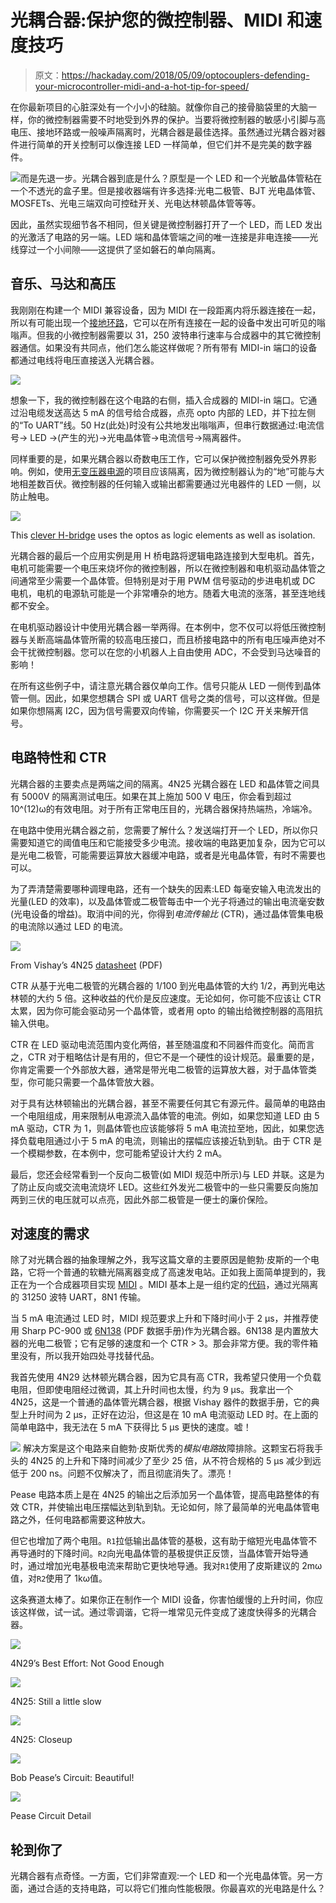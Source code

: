 # 光耦合器:保护您的微控制器、MIDI 和速度技巧

> 原文：<https://hackaday.com/2018/05/09/optocouplers-defending-your-microcontroller-midi-and-a-hot-tip-for-speed/>

在你最新项目的心脏深处有一个小小的硅脑。就像你自己的接骨脑袋里的大脑一样，你的微控制器需要不时地受到外界的保护。当要将微控制器的敏感小引脚与高电压、接地环路或一般噪声隔离时，光耦合器是最佳选择。虽然通过光耦合器对器件进行简单的开关控制可以像连接 LED 一样简单，但它们并不是完美的数字器件。

![](img/6f388f347f8f79e8372458ea77c9a300.png)而是先退一步。光耦合器到底是什么？原型是一个 LED 和一个光敏晶体管粘在一个不透光的盒子里。但是接收器端有许多选择:光电二极管、BJT 光电晶体管、MOSFETs、光电三端双向可控硅开关、光电达林顿晶体管等等。

因此，虽然实现细节各不相同，但关键是微控制器打开了一个 LED，而 LED 发出的光激活了电路的另一端。LED 端和晶体管端之间的唯一连接是非电连接——光线穿过一个小间隙——这提供了坚如磐石的单向隔离。

## 音乐、马达和高压

我刚刚在构建一个 MIDI 兼容设备，因为 MIDI 在一段距离内将乐器连接在一起，所以有可能出现一个[接地环路](https://hackaday.com/2017/03/09/wtf-are-ground-loops/)，它可以在所有连接在一起的设备中发出可听见的嗡嗡声。但我的小微控制器需要以 31，250 波特串行速率与合成器中的其它微控制器通信。如果没有共同点，他们怎么能这样做呢？所有带有 MIDI-in 端口的设备都通过电线将电压直接送入光耦合器。

[![](img/a403ad369de0bc744e0cc76e3fecf000.png)](https://hackaday.com/wp-content/uploads/2018/05/physical_layer-circuit.jpg)

想象一下，我的微控制器在这个电路的右侧，插入合成器的 MIDI-in 端口。它通过沿电缆发送高达 5 mA 的信号给合成器，点亮 opto 内部的 LED，并下拉左侧的“To UART”线。50 Hz(此处)时没有公共地发出嗡嗡声，但串行数据通过:电流信号→ LED →(产生的光)→光电晶体管→电流信号→隔离器件。

同样重要的是，如果光耦合器以奇数电压工作，它可以保护微控制器免受外界影响。例如，使用[无变压器电源](https://hackaday.com/2017/04/04/the-shocking-truth-about-transformerless-power-supplies/)的项目应该隔离，因为微控制器认为的“地”可能与大地相差数百伏。微控制器的任何输入或输出都需要通过光电器件的 LED 一侧，以防止触电。

[![](img/3a8f9974a0f7ba2c54cfb77c0dafee97.png)](https://hackaday.com/wp-content/uploads/2018/05/bjt-schematic.jpg)

This [clever H-bridge](http://mcmanis.com/chuck/Robotics/tutorial/h-bridge/bjt-circuit.html) uses the optos as logic elements as well as isolation.

光耦合器的最后一个应用实例是用 H 桥电路将逻辑电路连接到大型电机。首先，电机可能需要一个电压来烧坏你的微控制器，所以在微控制器和电机驱动晶体管之间通常至少需要一个晶体管。但特别是对于用 PWM 信号驱动的步进电机或 DC 电机，电机的电源轨可能是一个非常嘈杂的地方。随着大电流的涨落，甚至连地线都不安全。

在电机驱动器设计中使用光耦合器一举两得。在本例中，您不仅可以将低压微控制器与关断高端晶体管所需的较高电压接口，而且桥接电路中的所有电压噪声绝对不会干扰微控制器。您可以在您的小机器人上自由使用 ADC，不会受到马达噪音的影响！

在所有这些例子中，请注意光耦合器仅单向工作。信号只能从 LED 一侧传到晶体管一侧。因此，如果您想耦合 SPI 或 UART 信号之类的信号，可以这样做。但是如果你想隔离 I2C，因为信号需要双向传输，你需要买一个 I2C 开关来解开信号。

## 电路特性和 CTR

光耦合器的主要卖点是两端之间的隔离。4N25 光耦合器在 LED 和晶体管之间具有 5000V 的隔离测试电压。如果在其上施加 500 V 电压，你会看到超过 10^(12)ω的有效电阻。对于所有正常电压目的，光耦合器保持热端热，冷端冷。

在电路中使用光耦合器之前，您需要了解什么？发送端打开一个 LED，所以你只需要知道它的阈值电压和它能接受多少电流。接收端的电路更加复杂，因为它可以是光电二极管，可能需要运算放大器缓冲电路，或者是光电晶体管，有时不需要也可以。

为了弄清楚需要哪种调理电路，还有一个缺失的因素:LED 每毫安输入电流发出的光量(LED 的效率)，以及晶体管或二极管每击中一个光子将通过的输出电流毫安数(光电设备的增益)。取消中间的光，你得到*电流传输比* (CTR)，通过晶体管集电极的电流除以通过 LED 的电流。

![](img/dad41daef02d8d4d148dfa9bcf652e2d.png)

From Vishay’s 4N25 [datasheet](https://www.vishay.com/docs/83725/4n25.pdf) (PDF)

CTR 从基于光电二极管的光耦合器的 1/100 到光电晶体管的大约 1/2，再到光电达林顿的大约 5 倍。这种收益的代价是反应速度。无论如何，你可能不应该让 CTR 太累，因为你可能会驱动另一个晶体管，或者用 opto 的输出给微控制器的高阻抗输入供电。

CTR 在 LED 驱动电流范围内变化两倍，甚至随温度和不同器件而变化。简而言之，CTR 对于粗略估计是有用的，但它不是一个硬性的设计规范。最重要的是，你肯定需要一个外部放大器，通常是带光电二极管的运算放大器，对于晶体管类型，你可能只需要一个晶体管放大器。

对于具有达林顿输出的光耦合器，甚至不需要任何其它有源元件。最简单的电路由一个电阻组成，用来限制从电源流入晶体管的电流。例如，如果您知道 LED 由 5 mA 驱动，CTR 为 1，则晶体管也应该能够将 5 mA 电流拉至地，因此，如果您选择负载电阻通过小于 5 mA 的电流，则输出的摆幅应该接近轨到轨。由于 CTR 是一个模糊参数，在本例中，您可能希望设计大约 2 mA。

最后，您还会经常看到一个反向二极管(如 MIDI 规范中所示)与 LED 并联。这是为了防止反向或交流电流烧坏 LED。这些红外发光二极管中的一些只需要反向施加两到三伏的电压就可以点亮，因此外部二极管是一便士的廉价保险。

## 对速度的需求

除了对光耦合器的抽象理解之外，我写这篇文章的主要原因是鲍勃·皮斯的一个电路，它将一个普通的软糖光隔离器变成了高速发电站。正如我上面简单提到的，我正在为一个合成器项目实现 [MIDI](https://en.wikipedia.org/wiki/MIDI) 。MIDI 基本上是一组约定的[代码](https://mitxela.com/other/midi_spec)，通过光隔离的 31250 波特 UART，8N1 传输。

当 5 mA 电流通过 LED 时，MIDI 规范要求上升和下降时间小于 2 μs，并推荐使用 Sharp PC-900 或 [6N138](https://www.vishay.com/docs/83605/6n138.pdf) (PDF 数据手册)作为光耦合器。6N138 是内置放大器的光电二极管；它有足够的速度和一个 CTR > 3。那会非常方便。我的零件箱里没有，所以我开始四处寻找替代品。

我首先使用 4N29 达林顿光耦合器，因为它具有高 CTR，我希望只使用一个负载电阻，但即使电阻经过微调，其上升时间也太慢，约为 9 μs。我拿出一个 4N25，这是一个普通的晶体管光耦合器，根据 Vishay 器件的数据手册，它的典型上升时间为 2 μs，正好在边沿，但这是在 10 mA 电流驱动 LED 时。在上面的简单电路中，我无法在 5 mA 下获得比 5 μs 更快的速度。嘘！

[![](img/f987786713f8c54595e13366be4f23b2.png)](https://hackaday.com/wp-content/uploads/2018/05/pease_circuit-rethemed.jpg) 解决方案是这个电路来自鲍勃·皮斯优秀的*模拟电路*故障排除。这颗宝石将我手头的 4N25 的上升和下降时间减少了至少 25 倍，从不符合规格的 5 μs 减少到远低于 200 ns。问题不仅解决了，而且彻底消失了。漂亮！

Pease 电路本质上是在 4N25 的输出之后添加另一个晶体管，提高电路整体的有效 CTR，并使输出电压摆幅达到轨到轨。无论如何，除了最简单的光电晶体管电路之外，任何电路都需要这种放大。

但它也增加了两个电阻。`R1`拉低输出晶体管的基极，这有助于缩短光电晶体管不再导通时的下降时间。`R2`向光电晶体管的基极提供正反馈，当晶体管开始导通时，通过增加光电基极电流来帮助它更快地导通。我对`R1`使用了皮斯建议的 2mω值，对`R2`使用了 1kω值。

这条赛道太棒了。如果你正在制作一个 MIDI 设备，你害怕缓慢的上升时间，你应该这样做，试一试。通过零调谐，它将一堆常见元件变成了速度快得多的光耦合器。

[![](img/0a1fafe2889b9adeafb6b48e9f053ddd.png)](https://hackaday.com/scope_241/)

4N29’s Best Effort: Not Good Enough

[![](img/9757dc958a78ae3e87dc43a068d02449.png)](https://hackaday.com/scope_242/)

4N25: Still a little slow

[![](img/af195a936c48d0387c6b8f3665f15edb.png)](https://hackaday.com/scope_243/)

4N25: Closeup

[![](img/e625b9dd9aae33193b0c78d33d5e5116.png)](https://hackaday.com/scope_245/)

Bob Pease’s Circuit: Beautiful!

[![](img/75e4a0271459509ae9d7eee641a79179.png)](https://hackaday.com/scope_244/)

Pease Circuit Detail

## 轮到你了

光耦合器有点奇怪。一方面，它们非常直观:一个 LED 和一个光电晶体管。另一方面，通过合适的支持电路，可以将它们推向性能极限。你最喜欢的光电路是什么？